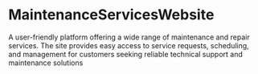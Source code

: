# MaintenanceServicesWebsite
A user-friendly platform offering a wide range of maintenance and repair services. The site provides easy access to service requests, scheduling, and management for customers seeking reliable technical support and maintenance solutions
